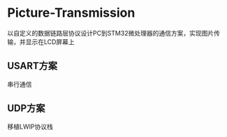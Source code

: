 # Picture-Transmission

 以自定义的数据链路层协议设计PC到STM32微处理器的通信方案，实现图片传输，并显示在LCD屏幕上

## USART方案

 串行通信

## UDP方案

 移植LWIP协议栈
